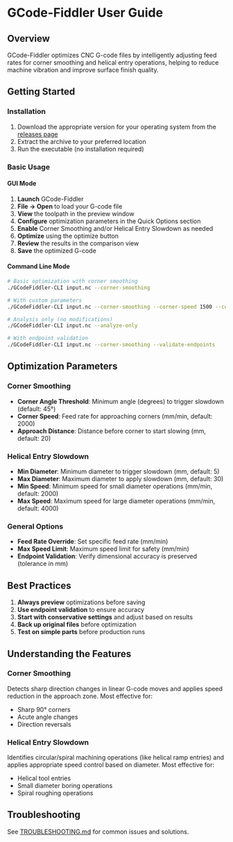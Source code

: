# GCode-Fiddler User Guide

## Overview

GCode-Fiddler optimizes CNC G-code files by intelligently adjusting feed rates for corner smoothing and helical entry operations, helping to reduce machine vibration and improve surface finish quality.

## Getting Started

### Installation

1. Download the appropriate version for your operating system from the [releases page](https://github.com/3DTek-xyz/GCode-Fiddler-Releases/releases)
2. Extract the archive to your preferred location
3. Run the executable (no installation required)

### Basic Usage

#### GUI Mode

1. **Launch** GCode-Fiddler
2. **File → Open** to load your G-code file
3. **View** the toolpath in the preview window
4. **Configure** optimization parameters in the Quick Options section
5. **Enable** Corner Smoothing and/or Helical Entry Slowdown as needed
6. **Optimize** using the optimize button
7. **Review** the results in the comparison view
8. **Save** the optimized G-code

#### Command Line Mode

```bash
# Basic optimization with corner smoothing
./GCodeFiddler-CLI input.nc --corner-smoothing

# With custom parameters
./GCodeFiddler-CLI input.nc --corner-smoothing --corner-speed 1500 --corner-angle 25

# Analysis only (no modifications)
./GCodeFiddler-CLI input.nc --analyze-only

# With endpoint validation
./GCodeFiddler-CLI input.nc --corner-smoothing --validate-endpoints
```

## Optimization Parameters

### Corner Smoothing
- **Corner Angle Threshold**: Minimum angle (degrees) to trigger slowdown (default: 45°)
- **Corner Speed**: Feed rate for approaching corners (mm/min, default: 2000)
- **Approach Distance**: Distance before corner to start slowing (mm, default: 20)

### Helical Entry Slowdown
- **Min Diameter**: Minimum diameter to trigger slowdown (mm, default: 5)
- **Max Diameter**: Maximum diameter to apply slowdown (mm, default: 30)
- **Min Speed**: Minimum speed for small diameter operations (mm/min, default: 2000)
- **Max Speed**: Maximum speed for large diameter operations (mm/min, default: 4000)

### General Options
- **Feed Rate Override**: Set specific feed rate (mm/min)
- **Max Speed Limit**: Maximum speed limit for safety (mm/min)
- **Endpoint Validation**: Verify dimensional accuracy is preserved (tolerance in mm)

## Best Practices

1. **Always preview** optimizations before saving
2. **Use endpoint validation** to ensure accuracy
3. **Start with conservative settings** and adjust based on results
4. **Back up original files** before optimization
5. **Test on simple parts** before production runs

## Understanding the Features

### Corner Smoothing
Detects sharp direction changes in linear G-code moves and applies speed reduction in the approach zone. Most effective for:
- Sharp 90° corners
- Acute angle changes
- Direction reversals

### Helical Entry Slowdown
Identifies circular/spiral machining operations (like helical ramp entries) and applies appropriate speed control based on diameter. Most effective for:
- Helical tool entries
- Small diameter boring operations
- Spiral roughing operations

## Troubleshooting

See [TROUBLESHOOTING.md](TROUBLESHOOTING.md) for common issues and solutions.
